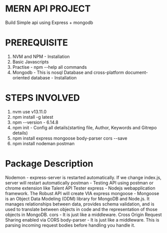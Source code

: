 # MERN API PROJECT
Build Simple api using Express + mongodb

# PREREQUISITE
1. NVM and NPM - Installation
2. Basic Javascripts
3. Practise - npm --help all commands
4. Mongodb - This is nosql Database and cross-platform document-oriented database - Installation

# STEPS INVOLVED
1. nvm use v13.11.0
2. npm install -g latest 
3. npm --version - 6.14.8
4. npm init - Config all details(starting file, Author, Keywords and Gitrepo details)
5. npm install express mongoose body-parser cors --save
6. npm install nodeman postman

# Package Description
Nodemon - express-server is restarted automatically. If we change index.js, server will restart automatically
postman - Testing API using postman or chrome extension like Talent API Tester
express - Nodejs webapplication framework. The Robust API will create VIA express
mongoose - Mongoose is an Object Data Modeling (ODM) library for MongoDB and Node.js. It manages relationships between data, provides schema validation, and is used to translate between objects in code and the representation of those objects in MongoDB.
cors - It is just like a middleware. Cross Origin Request Sharing enabled via CORS
body-parser - It is just like a middleware. This is parsing incoming request bodies before handling you handle it.


